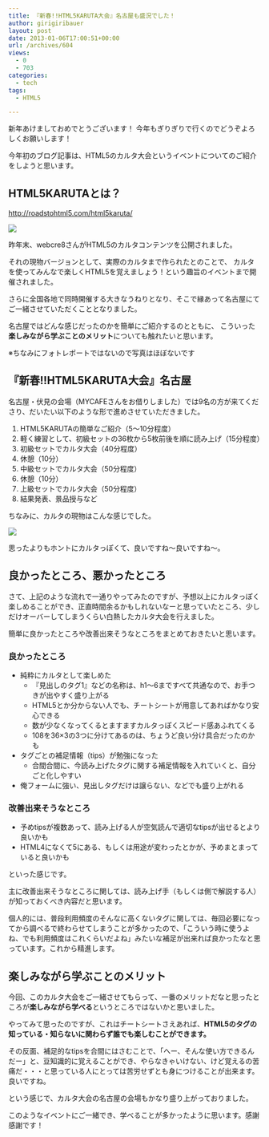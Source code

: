 ```yaml
---
title: 『新春!!HTML5KARUTA大会』名古屋も盛況でした！
author: girigiribauer
layout: post
date: 2013-01-06T17:00:51+00:00
url: /archives/604
views:
  - 0
  - 703
categories:
  - tech
tags:
  - HTML5

---
```

新年あけましておめでとうございます！ 今年もぎりぎりで行くのでどうぞよろしくお願いします！

今年初のブログ記事は、HTML5のカルタ大会というイベントについてのご紹介をしようと思います。

## HTML5KARUTAとは？

<http://roadstohtml5.com/html5karuta/>

![][1]

昨年末、webcre8さんがHTML5のカルタコンテンツを公開されました。

それの現物バージョンとして、実際のカルタまで作られたとのことで、 カルタを使ってみんなで楽しくHTML5を覚えましょう！という趣旨のイベントまで開催されました。

さらに全国各地で同時開催する大きなうねりとなり、そこで縁あって名古屋にてご一緒させていただくこととなりました。

名古屋ではどんな感じだったのかを簡単にご紹介するのとともに、 こういった**楽しみながら学ぶことのメリット**についても触れたいと思います。

※ちなみにフォトレポートではないので写真はほぼないです

## 『新春!!HTML5KARUTA大会』名古屋

名古屋・伏見の会場（MYCAFEさんをお借りしました）では9名の方が来てくださり、だいたい以下のような形で進めさせていただきました。

  1. HTML5KARUTAの簡単なご紹介（5〜10分程度）
  2. 軽く練習として、初級セットの36枚から5枚前後を順に読み上げ（15分程度）
  3. 初級セットでカルタ大会（40分程度）
  4. 休憩（10分）
  5. 中級セットでカルタ大会（50分程度）
  6. 休憩（10分）
  7. 上級セットでカルタ大会（50分程度）
  8. 結果発表、景品授与など

ちなみに、カルタの現物はこんな感じでした。

![][2]

思ったよりもホントにカルタっぽくて、良いですね〜良いですね〜。

## 良かったところ、悪かったところ

さて、上記のような流れで一通りやってみたのですが、予想以上にカルタっぽく楽しめることができ、正直時間余るかもしれないなーと思っていたところ、少しだけオーバーしてしまうくらい白熱したカルタ大会を行えました。

簡単に良かったところや改善出来そうなところをまとめておきたいと思います。

### 良かったところ

  * 純粋にカルタとして楽しめた 
      * 『見出しのタグ1』などの名称は、h1〜6まですべて共通なので、お手つきが出やすく盛り上がる
      * HTML5とか分からない人でも、チートシートが用意してあればかなり安心できる
      * 数が少なくなってくるとますますカルタっぽくスピード感あふれてくる
      * 108を36×3の3つに分けてあるのは、ちょうど良い分け具合だったのかも
  * タグごとの補足情報（tips）が勉強になった 
      * 合間合間に、今読み上げたタグに関する補足情報を入れていくと、自分ごと化しやすい
  * 俺フォームに強い、見出しタグだけは譲らない、などでも盛り上がれる

### 改善出来そうなところ

  * 予めtipsが複数あって、読み上げる人が空気読んで適切なtipsが出せるとより良いかも
  * HTML4になくて5にある、もしくは用途が変わったとかが、予めまとまっていると良いかも

といった感じです。

主に改善出来そうなところに関しては、読み上げ手（もしくは側で解説する人）が知っておくべき内容だと思います。

個人的には、普段利用頻度のそんなに高くないタグに関しては、毎回必要になってから調べるで終わらせてしまうことが多かったので、「こういう時に使うよね、でも利用頻度はこれくらいだよね」みたいな補足が出来れば良かったなと思っています。これから精進します。

## 楽しみながら学ぶことのメリット

今回、このカルタ大会をご一緒させてもらって、一番のメリットだなと思ったところが**楽しみながら学べる**というところではないかと思いました。

やってみて思ったのですが、これはチートシートさえあれば、**HTML5のタグの知っている・知らないに関わらず誰でも楽しむことができます。**

その反面、補足的なtipsを合間にはさむことで、「へー、そんな使い方できるんだー」と、豆知識的に覚えることができ、やらなきゃいけない、けど覚えるの苦痛だ・・・と思っている人にとっては苦労せずとも身につけることが出来ます。良いですね。

という感じで、カルタ大会の名古屋の会場もかなり盛り上がっておりました。

このようなイベントにご一緒でき、学べることが多かったように思います。感謝感謝です！

 [1]: /img/2013/01/971d8e55f47b226c41d21e2a69fafc891.png
 [2]: /img/2013/01/html5karuta2.jpg

